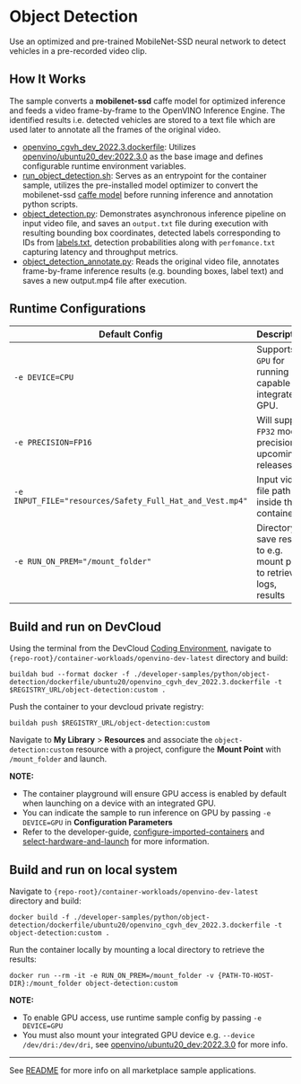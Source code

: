 # Object Detection
Use an optimized and pre-trained MobileNet-SSD neural network to detect vehicles in a pre-recorded video clip. 

## How It Works
The sample converts a **mobilenet-ssd** caffe model for optimized inference and feeds a video frame-by-frame to the OpenVINO Inference Engine. The identified results i.e. detected vehicles are stored to a text file which are used later to annotate all the frames of the original video.

* [openvino_cgvh_dev_2022.3.dockerfile](dockerfile/ubuntu20/openvino_cgvh_dev_2022.3.dockerfile): Utilizes [openvino/ubuntu20_dev:2022.3.0](https://hub.docker.com/r/openvino/ubuntu20_dev) as the base image and defines configurable runtime environment variables.
* [run_object_detection.sh](run_object_detection.sh): Serves as an entrypoint for the container sample, utilizes the pre-installed model optimizer to convert the mobilenet-ssd [caffe model](mobilenet-ssd/mobilenet-ssd.caffemodel) before running inference and annotation python scripts.
* [object_detection.py](object_detection.py): Demonstrates asynchronous inference pipeline on input video file, and saves an ``output.txt`` file during execution with resulting bounding box coordinates, detected labels corresponding to IDs from [labels.txt](labels.txt), detection probabilities along with ``perfomance.txt`` capturing latency and throughput metrics.
* [object_detection_annotate.py](safety_gear_detection_annotate.py): Reads the original video file, annotates frame-by-frame inference results (e.g. bounding boxes, label text) and saves a new output.mp4 file after execution.

## Runtime Configurations
| Default Config | Description |
| --- | --- |
| ``-e DEVICE=CPU`` | Supports ``GPU`` for running on capable integrated GPU. |
| ``-e PRECISION=FP16`` | Will support ``FP32`` model precision in upcoming releases. |
| ``-e INPUT_FILE="resources/Safety_Full_Hat_and_Vest.mp4"`` | Input video file path inside the container | 
| ``-e RUN_ON_PREM="/mount_folder"`` | Directory to save results to e.g. mount point to retrieve logs, results |

## Build and run on DevCloud
Using the terminal from the DevCloud [Coding Environment](https://www.intel.com/content/www/us/en/develop/documentation/devcloud-containers/top/index/build-containers-from-terminal.html), navigate to `{repo-root}/container-workloads/openvino-dev-latest` directory and build:

```
buildah bud --format docker -f ./developer-samples/python/object-detection/dockerfile/ubuntu20/openvino_cgvh_dev_2022.3.dockerfile -t $REGISTRY_URL/object-detection:custom .
```

Push the container to your devcloud private registry:
```
buildah push $REGISTRY_URL/object-detection:custom
```

Navigate to **My Library** > **Resources** and associate the ``object-detection:custom`` resource with a project, configure the **Mount Point** with ``/mount_folder`` and launch.

**NOTE:** 
* The container playground will ensure GPU access is enabled by default when launching on a device with an integrated GPU. 
* You can indicate the sample to run inference on GPU by passing ``-e DEVICE=GPU`` in **Configuration Parameters**
* Refer to the developer-guide, [configure-imported-containers](https://www.intel.com/content/www/us/en/develop/documentation/devcloud-containers/top/index-2/configure-imported-containers.html)
and [select-hardware-and-launch](https://www.intel.com/content/www/us/en/develop/documentation/devcloud-containers/top/index-2/select-hardware-and-launch.html) for more information.


## Build and run on local system
Navigate to `{repo-root}/container-workloads/openvino-dev-latest` directory and build:
```
docker build -f ./developer-samples/python/object-detection/dockerfile/ubuntu20/openvino_cgvh_dev_2022.3.dockerfile -t object-detection:custom .
```

Run the container locally by mounting a local directory to retrieve the results:
```
docker run --rm -it -e RUN_ON_PREM=/mount_folder -v {PATH-TO-HOST-DIR}:/mount_folder object-detection:custom
```
**NOTE:** 
* To enable GPU access, use runtime sample config by passing ``-e DEVICE=GPU``
* You must also mount your integrated GPU device e.g.  ``--device /dev/dri:/dev/dri``, see [openvino/ubuntu20_dev:2022.3.0](https://hub.docker.com/r/openvino/ubuntu20_dev) for more info.


---
See [README](../../../../../README.md) for more info on all marketplace sample applications.
